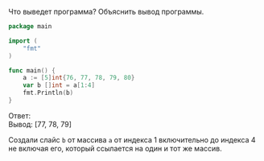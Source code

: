 Что выведет программа? Объяснить вывод программы.

```go
package main

import (
	"fmt"
)

func main() {
	a := [5]int{76, 77, 78, 79, 80}
	var b []int = a[1:4]
	fmt.Println(b)
}
```

Ответ:  
Вывод: [77, 78, 79]

Создали слайс `b` от массива `a` от индекса 1 включительно до индекса 4 не включая его, который ссылается на один и тот же массив.